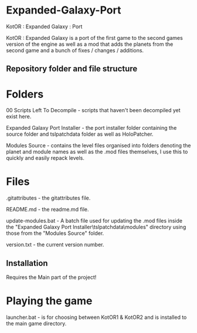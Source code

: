 # Expanded-Galaxy-Port
KotOR : Expanded Galaxy : Port

KotOR : Expanded Galaxy is a port of the first game to the second games version of the engine as well as a mod that adds the planets from the second game and a bunch of fixes / changes / additions.

## Repository folder and file structure
# Folders
00 Scripts Left To Decompile - scripts that haven't been decompiled yet exist here.

Expanded Galaxy Port Installer - the port installer folder containing the source folder and tslpatchdata folder as well as HoloPatcher.

Modules Source - contains the level files organised into folders denoting the planet and module names as well as the .mod files themselves, I use this to quickly and easily repack levels.

# Files

.gitattributes - the gitattributes file.

README.md - the readme.md file.

update-modules.bat - A batch file used for updating the .mod files inside the "Expanded Galaxy Port Installer\tslpatchdata\modules" directory using those from the "Modules Source" folder.

version.txt - the current version number.

## Installation

Requires the Main part of the project!

# Playing the game

launcher.bat - is for choosing between KotOR1 & KotOR2 and is installed to the main game directory.
